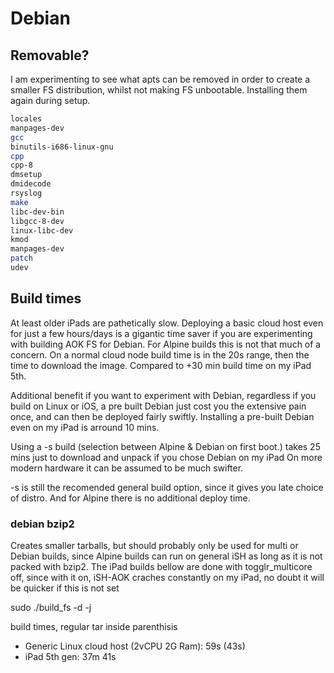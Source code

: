 # Debian

## Removable?

I am experimenting to see what apts can be removed in order to create
a smaller FS distribution, whilst not making FS unbootable.
Installing them again during setup.

```bash
locales
manpages-dev
gcc
binutils-i686-linux-gnu
cpp
cpp-8
dmsetup
dmidecode
rsyslog
make
libc-dev-bin
libgcc-8-dev
linux-libc-dev
kmod
manpages-dev
patch
udev
```

## Build times

At least older iPads are pathetically slow. Deploying a basic cloud host
even for just a few hours/days is a gigantic time saver if you are
experimenting with building AOK FS for Debian.
For Alpine builds this is not that much of a concern.
On a normal cloud node build time is in the 20s range, then the time to
download the image. Compared to +30 min build time on my iPad 5th.

Additional benefit if you want to experiment with Debian, regardless if
you build on Linux or iOS, a pre built Debian just cost you the
extensive pain once, and can then be deployed fairly swiftly.
Installing a pre-built Debian even on my iPad is arround 10 mins.

Using a -s build (selection between Alpine & Debian on first boot.)
takes 25 mins just to download and unpack if you chose Debian on my iPad
On more modern hardware it can be assumed to be much swifter.

-s is still the recomended general build option, since it gives you late
choice of distro. And for Alpine there is no additional deploy time.

### debian bzip2

Creates smaller tarballs, but should probably only be used for multi or
Debian builds, since Alpine builds can run on general iSH as long as
it is not packed with bzip2. The iPad builds bellow are done with
togglr_multicore off, since with it on, iSH-AOK craches constantly on my
iPad, no doubt it will be quicker if this is not set


sudo ./build_fs -d -j

build times, regular tar inside parenthisis
- Generic Linux cloud host (2vCPU 2G Ram): 59s (43s)
- iPad 5th gen:     37m 41s
